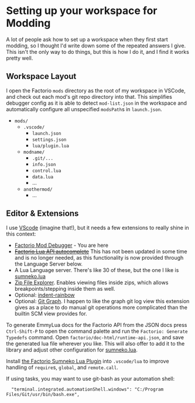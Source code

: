 # Setting up your workspace for Modding

A lot of people ask how to set up a workspace when they first start modding, so I thought I'd write down some of the repeated answers I give. This isn't the only way to do things, but this is how I do it, and I find it works pretty well.

## Workspace Layout

I open the Factorio `mods` directory as the root of my workspace in VSCode, and check out each mod's git repo directory into that. This simplifies debugger config as it is able to detect `mod-list.json` in the workspace and automatically configure all unspecified `modsPath`s in `launch.json`.

  * `mods/`
    * `.vscode/`
      * `launch.json`
      * `settings.json`
      * `lua/plugin.lua`
    * `modname/`
      * `.git/...`
      * `info.json`
      * `control.lua`
      * `data.lua`
      * ...
    * `anothermod/`
      * ...


## Editor & Extensions

I use [VScode](https://code.visualstudio.com/) (imagine that!), but it needs a few extensions to really shine in this context:

 * [Factorio Mod Debugger](https://marketplace.visualstudio.com/items?itemName=justarandomgeek.factoriomod-debug) - You are here
 * ~~[Factorio Lua API autocomplete](https://marketplace.visualstudio.com/items?itemName=svizzini.factorio-lua-api-autocomplete)~~ This has not been updated in some time and is no longer needed, as this functionality is now provided through the Language Server below.
 * A Lua Language server. There's like 30 of these, but the one I like is [sumneko.lua](https://marketplace.visualstudio.com/items?itemName=sumneko.lua)
 * [Zip File Explorer](https://marketplace.visualstudio.com/items?itemName=slevesque.vscode-zipexplorer). Enables viewing files inside zips, which allows breakpoints/stepping inside them as well.
 * Optional: [indent-rainbow](https://marketplace.visualstudio.com/items?itemName=oderwat.indent-rainbow)
 * Optional: [Git Graph](https://marketplace.visualstudio.com/items?itemName=mhutchie.git-graph). I happen to like the graph git log view this extension gives as a place to do manual git operations more complicated than the builtin SCM view provides for.

To generate EmmyLua docs for the Factorio API from the JSON docs press `Ctrl-Shift-P` to open the command palette and run the `Factorio: Generate Typedefs` command. Open `factorio/doc-html/runtime-api.json`, and save the generated lua file wherever you like. This will also offer to add it to the library and adjust other configuration for [sumneko.lua](https://marketplace.visualstudio.com/items?itemName=sumneko.lua).


Install [the Factorio Sumneko Lua Plugin](https://github.com/JanSharp/FactorioSumnekoLuaPlugin) into `.vscode/lua` to improve handling of `require`s, `global`, and `remote.call`.



If using tasks, you may want to use git-bash as your automation shell:

```jsonc
  "terminal.integrated.automationShell.windows": "C:/Program Files/Git/usr/bin/bash.exe",
```
